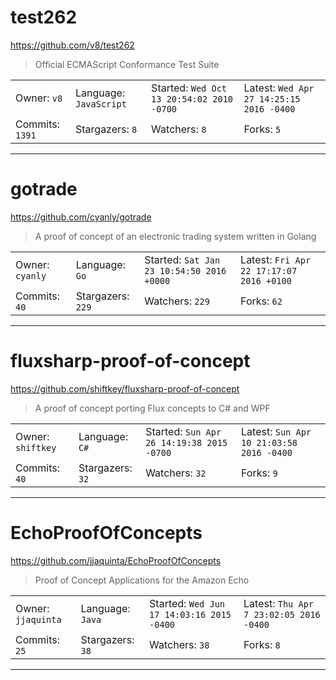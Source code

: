# test262

https://github.com/v8/test262
<blockquote>
Official ECMAScript Conformance Test Suite
</blockquote>

<table>
<tr><td>Owner: <code>v8</code></td>
    <td>Language: <code>JavaScript</code></td>
    <td>Started: <code>Wed Oct 13 20:54:02 2010 -0700</code></td>
    <td>Latest: <code>Wed Apr 27 14:25:15 2016 -0400</code></td></tr>
<tr><td>Commits: <code>1391</code></td>
    <td>Stargazers: <code>8</code></td>
    <td>Watchers: <code>8</code></td>
    <td>Forks: <code>5</code></td></tr>
</table>

---

# gotrade

https://github.com/cyanly/gotrade
<blockquote>
A proof of concept of an electronic trading system written in Golang
</blockquote>

<table>
<tr><td>Owner: <code>cyanly</code></td>
    <td>Language: <code>Go</code></td>
    <td>Started: <code>Sat Jan 23 10:54:50 2016 +0000</code></td>
    <td>Latest: <code>Fri Apr 22 17:17:07 2016 +0100</code></td></tr>
<tr><td>Commits: <code>40</code></td>
    <td>Stargazers: <code>229</code></td>
    <td>Watchers: <code>229</code></td>
    <td>Forks: <code>62</code></td></tr>
</table>

---

# fluxsharp-proof-of-concept

https://github.com/shiftkey/fluxsharp-proof-of-concept
<blockquote>
A proof of concept porting Flux concepts to C# and WPF
</blockquote>

<table>
<tr><td>Owner: <code>shiftkey</code></td>
    <td>Language: <code>C#</code></td>
    <td>Started: <code>Sun Apr 26 14:19:38 2015 -0700</code></td>
    <td>Latest: <code>Sun Apr 10 21:03:58 2016 -0400</code></td></tr>
<tr><td>Commits: <code>40</code></td>
    <td>Stargazers: <code>32</code></td>
    <td>Watchers: <code>32</code></td>
    <td>Forks: <code>9</code></td></tr>
</table>

---

# EchoProofOfConcepts

https://github.com/jjaquinta/EchoProofOfConcepts
<blockquote>
Proof of Concept Applications for the Amazon Echo
</blockquote>

<table>
<tr><td>Owner: <code>jjaquinta</code></td>
    <td>Language: <code>Java</code></td>
    <td>Started: <code>Wed Jun 17 14:03:16 2015 -0400</code></td>
    <td>Latest: <code>Thu Apr 7 23:02:05 2016 -0400</code></td></tr>
<tr><td>Commits: <code>25</code></td>
    <td>Stargazers: <code>38</code></td>
    <td>Watchers: <code>38</code></td>
    <td>Forks: <code>8</code></td></tr>
</table>

---

